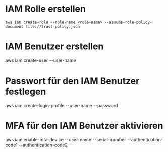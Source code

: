 # IAM Rolle erstellen
`aws iam create-role --role-name <role-name> --assume-role-policy-document file://trust-policy.json`

# IAM Benutzer erstellen
aws iam create-user --user-name <user-name>

# Passwort für den IAM Benutzer festlegen
aws iam create-login-profile --user-name <user-name> --password <password>

# MFA für den IAM Benutzer aktivieren
aws iam enable-mfa-device --user-name <user-name> --serial-number <mfa-serial-number> --authentication-code1 <code1> --authentication-code2 <code2>

